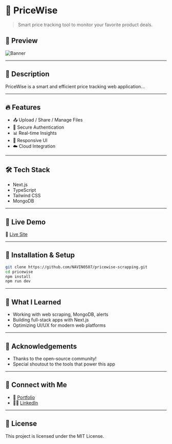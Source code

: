 # 🚀 PriceWise

> Smart price tracking tool to monitor your favorite product deals.

## 📸 Preview

![Banner](/projects/banners/pricewise.png)

---

## 📖 Description

PriceWise is a smart and efficient price tracking web application...

---

## 🔥 Features

- 📤 Upload / Share / Manage Files
- 🔐 Secure Authentication
- 📊 Real-time Insights
- 📱 Responsive UI
- ☁️ Cloud Integration

---

## 🛠 Tech Stack

- Next.js
- TypeScript
- Tailwind CSS
- MongoDB

---

## 🚀 Live Demo

🔗 [Live Site](https://pricewisemns.vercel.app/)

---

## 🧪 Installation & Setup

```bash
git clone https://github.com/NAVIN0507/pricewise-scrapping.git
cd pricewise
npm install
npm run dev
```

---

## 🧠 What I Learned

- Working with web scraping, MongoDB, alerts
- Building full-stack apps with Next.js
- Optimizing UI/UX for modern web platforms

---

## 🙌 Acknowledgements

- Thanks to the open-source community!
- Special shoutout to the tools that power this app

---

## 🤝 Connect with Me

- 💼 [Portfolio](https://your-portfolio-link.com)
- 🧑‍💻 [LinkedIn](https://linkedin.com/in/yourhandle)

---

## 📄 License

This project is licensed under the MIT License.
